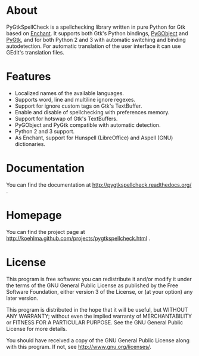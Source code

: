 # About
PyGtkSpellCheck is a spellchecking library written in pure Python for Gtk based 
on [Enchant](http://www.abisource.com/projects/enchant/).
It supports both Gtk's Python bindings,
[PyGObject](https://live.gnome.org/PyGObject/) and
[PyGtk](http://www.pygtk.org/), and for both Python 
2 and 3 with automatic switching and binding autodetection. For automatic 
translation of the user interface it can use GEdit's translation files.

# Features
* Localized names of the available languages.
* Supports word, line and multiline ignore regexes.
* Support for ignore custom tags on Gtk's TextBuffer.
* Enable and disable of spellchecking with preferences memory.
* Support for hotswap of Gtk's TextBuffers.
* PyGObject and PyGtk compatible with automatic detection.
* Python 2 and 3 support.
* As Enchant, support for Hunspell (LibreOffice) and Aspell (GNU) dictionaries.

# Documentation
You can find the documentation at http://pygtkspellcheck.readthedocs.org/ .

# Homepage
You can find the project page at http://koehlma.github.com/projects/pygtkspellcheck.html .

# License 
This program is free software: you can redistribute it and/or modify
it under the terms of the GNU General Public License as published by
the Free Software Foundation, either version 3 of the License, or
(at your option) any later version.

This program is distributed in the hope that it will be useful,
but WITHOUT ANY WARRANTY; without even the implied warranty of
MERCHANTABILITY or FITNESS FOR A PARTICULAR PURPOSE.  See the
GNU General Public License for more details.

You should have received a copy of the GNU General Public License
along with this program.  If not, see <http://www.gnu.org/licenses/>.

